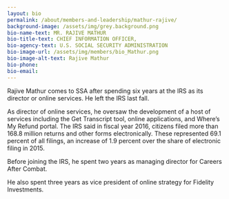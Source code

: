 ```yaml
---
layout: bio
permalink: /about/members-and-leadership/mathur-rajive/
background-image: /assets/img/grey.background.png
bio-name-text: MR. RAJIVE MATHUR
bio-title-text: CHIEF INFORMATION OFFICER,
bio-agency-text: U.S. SOCIAL SECURITY ADMINISTRATION
bio-image-url: /assets/img/members/bio_Mathur.png
bio-image-alt-text: Rajive Mathur
bio-phone:
bio-email:
---
```

Rajive Mathur comes to SSA after spending six years at the IRS as its director or online services. He left the IRS last fall.

As director of online services, he oversaw the development of a host of services including the Get Transcript tool, online applications, and Where’s My Refund portal. The IRS said in fiscal year 2016, citizens filed more than 168.8 million returns and other forms electronically. These represented 69.1 percent of all filings, an increase of 1.9 percent over the share of electronic filing in 2015.

Before joining the IRS, he spent two years as managing director for Careers After Combat.

He also spent three years as vice president of online strategy for Fidelity Investments.
